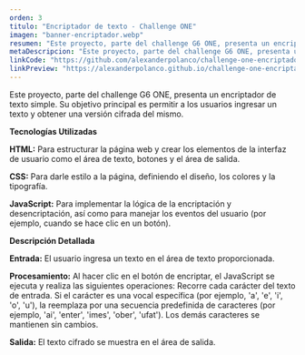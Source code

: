 ```yaml
---
orden: 3
titulo: "Encriptador de texto - Challenge ONE"
imagen: "banner-encriptador.webp"
resumen: "Este proyecto, parte del challenge G6 ONE, presenta un encriptador de texto simple. Su objetivo principal es permitir a los usuarios ingresar un texto y obtener una versión cifrada del mismo."
metaDescripcion: "Este proyecto, parte del challenge G6 ONE, presenta un encriptador de texto simple. Su objetivo principal es permitir a los usuarios ingresar un texto y obtener una versión cifrada del mismo."
linkCode: "https://github.com/alexanderpolanco/challenge-one-encriptador"
linkPreview: "https://alexanderpolanco.github.io/challenge-one-encriptador"
---
```


Este proyecto, parte del challenge G6 ONE, presenta un encriptador de texto simple. Su objetivo principal es permitir a los usuarios ingresar un texto y obtener una versión cifrada del mismo.

**Tecnologías Utilizadas**

**HTML:** Para estructurar la página web y crear los elementos de la interfaz de usuario como el área de texto, botones y el área de salida.

**CSS:** Para darle estilo a la página, definiendo el diseño, los colores y la tipografía.

**JavaScript:** Para implementar la lógica de la encriptación y desencriptación, así como para manejar los eventos del usuario (por ejemplo, cuando se hace clic en un botón).

**Descripción Detallada**

**Entrada:** El usuario ingresa un texto en el área de texto proporcionada.

**Procesamiento:** Al hacer clic en el botón de encriptar, el JavaScript se ejecuta y realiza las siguientes operaciones:
Recorre cada carácter del texto de entrada.
Si el carácter es una vocal específica (por ejemplo, 'a', 'e', 'i', 'o', 'u'), la reemplaza por una secuencia predefinida de caracteres (por ejemplo, 'ai', 'enter', 'imes', 'ober', 'ufat').
Los demás caracteres se mantienen sin cambios.

**Salida:** El texto cifrado se muestra en el área de salida.
